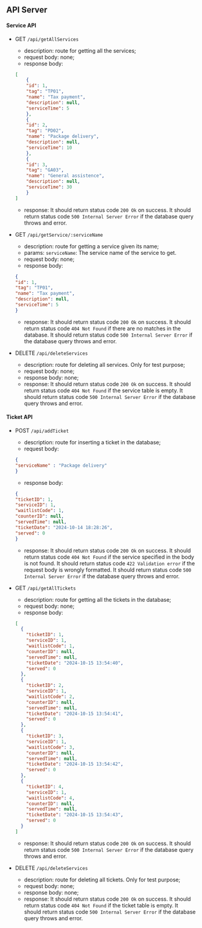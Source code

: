 ## API Server

#### Service API

- GET `/api/getAllServices`
    - description: route for getting all the services;
    - request body: none;
    - response body: 
    ``` json
    [
        {
        "id": 1,
        "tag": "TP01",
        "name": "Tax payment",
        "description": null,
        "serviceTime": 5
        },
        {
        "id": 2,
        "tag": "PD02",
        "name": "Package delivery",
        "description": null,
        "serviceTime": 10
        },
        {
        "id": 3,
        "tag": "GA03",
        "name": "General assistence",
        "description": null,
        "serviceTime": 30
        }
    ]
    ```
    - response:
      It should return status code `200 Ok` on success.
      It should return status code `500 Internal Server Error` if the database query throws and error.

- GET `/api/getService/:serviceName`
    - description: route for getting a service given its name;
    - params: 
      `serviceName`: The service name of the service to get.
    - request body: none;
    - response body: 
    ``` json
    {
    "id": 1,
    "tag": "TP01",
    "name": "Tax payment",
    "description": null,
    "serviceTime": 5
    }
    ```
    - response:
      It should return status code `200 Ok` on success.
      It should return status code `404 Not Found` if there are no matches in the database.
      It should return status code `500 Internal Server Error` if the database query throws and error.
  
- DELETE `/api/deleteServices`
    - description: route for deleting all services. Only for test purpose;
    - request body: none;
    - response body: none;
    - response:
      It should return status code `200 Ok` on success.
      It should return status code `404 Not Found` if the service table is empty.
      It should return status code `500 Internal Server Error` if the database query throws and error.

#### Ticket API
- POST `/api/addTicket`
    - description: route for inserting a ticket in the database;
    - request body:
    ``` json
    {
    "serviceName" : "Package delivery"
    }
    ```
    - response body: 
    ``` json
    {
    "ticketID": 1,
    "serviceID": 1,
    "waitlistCode": 1,
    "counterID": null,
    "servedTime": null,
    "ticketDate": "2024-10-14 18:28:26",
    "served": 0
    }
    ```
    - response:
      It should return status code `200 Ok` on success.
      It should return status code `404 Not Found` if the service specified in the body is not found.
      It should return status code `422 Validation error` if the request body is wrongly formatted.
      It should return status code `500 Internal Server Error` if the database query throws and error.

- GET `/api/getAllTickets`
    - description: route for getting all the tickets in the database;
    - request body: none;
    - response body: 
    ``` json
    [
      {
        "ticketID": 1,
        "serviceID": 1,
        "waitlistCode": 1,
        "counterID": null,
        "servedTime": null,
        "ticketDate": "2024-10-15 13:54:40",
        "served": 0
      },
      {
        "ticketID": 2,
        "serviceID": 1,
        "waitlistCode": 2,
        "counterID": null,
        "servedTime": null,
        "ticketDate": "2024-10-15 13:54:41",
        "served": 0
      },
      {
        "ticketID": 3,
        "serviceID": 1,
        "waitlistCode": 3,
        "counterID": null,
        "servedTime": null,
        "ticketDate": "2024-10-15 13:54:42",
        "served": 0
      },
      {
        "ticketID": 4,
        "serviceID": 1,
        "waitlistCode": 4,
        "counterID": null,
        "servedTime": null,
        "ticketDate": "2024-10-15 13:54:43",
        "served": 0
      }
    ]
    ```
    - response:
      It should return status code `200 Ok` on success.
      It should return status code `500 Internal Server Error` if the database query throws and error.
- DELETE `/api/deleteServices`
    - description: route for deleting all tickets. Only for test purpose;
    - request body: none;
    - response body: none;
    - response:
      It should return status code `200 Ok` on success.
      It should return status code `404 Not Found` if the ticket table is empty.
      It should return status code `500 Internal Server Error` if the database query throws and error.
